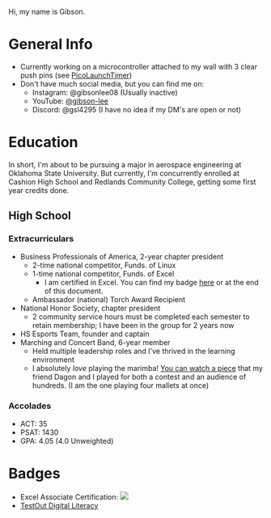 Hi, my name is Gibson.

# General Info
- Currently working on a microcontroller attached to my wall with 3 clear push pins (see [PicoLaunchTimer](https://github.com/gsl4295/PicoLaunchTimer))
- Don't have much social media, but you can find me on:
  - Instagram: @gibsonlee08 (Usually inactive)
  - YouTube: [@gibson-lee](https://youtube.com/@gibson-lee)
  - Discord: @gsl4295 (I have no idea if my DM's are open or not)

# Education
In short, I'm about to be pursuing a major in aerospace engineering at Oklahoma State University. But currently, I'm concurrently enrolled at Cashion High School and Redlands Community College, getting some first year credits done.

## High School
### Extracurriculars
  - Business Professionals of America, 2-year chapter president 
    - 2-time national competitor, Funds. of Linux
    - 1-time national competitor, Funds. of Excel
      - I am certified in Excel. You can find my badge [here](https://www.credly.com/badges/f3a55fe9-8742-4633-9e36-35689c0868b7/public_url) or at the end of this document.
    - Ambassador (national) Torch Award Recipient
  - National Honor Society, chapter president
    - 2 community service hours must be completed each semester to retain membership; I have been in the group for 2 years now
  - HS Esports Team, founder and captain
  - Marching and Concert Band, 6-year member
    - Held multiple leadership roles and I've thrived in the learning environment
    - I absolutely *love* playing the marimba! [You can watch a piece](https://youtu.be/pwYNXiK0-gs?si=IksCaFbGBaWe-wWd) that my friend Dagon and I played for both a contest and an audience of hundreds. (I am the one playing four mallets at once)

### Accolades
- ACT: 35
- PSAT: 1430
- GPA: 4.05 (4.0 Unweighted)

# Badges
- Excel Associate Certification: [![](https://images.credly.com/size/50x50/images/af151b3d-9453-48a8-8d22-5b9fc54d2b43/image.png)](https://www.credly.com/badges/f3a55fe9-8742-4633-9e36-35689c0868b7/public_url)
- [TestOut Digital Literacy](https://certification.platform.comptia.org/verifycert/6-2C6-V33QHG)
